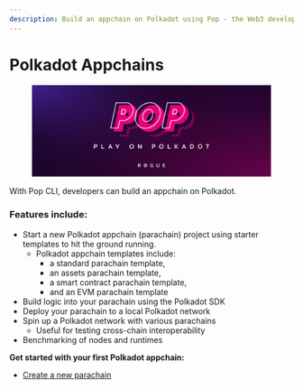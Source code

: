 ```yaml
---
description: Build an appchain on Polkadot using Pop - the Web3 development platform.
---
```


# Polkadot Appchains

<figure><img src=".gitbook/assets/image.png" alt=""><figcaption></figcaption></figure>

With Pop CLI, developers can build an appchain on Polkadot.

### Features include:

* Start a new Polkadot appchain (parachain) project using starter templates to hit the ground running.
  * Polkadot appchain templates include:&#x20;
    * a standard parachain template,&#x20;
    * an assets parachain template,&#x20;
    * a smart contract parachain template,&#x20;
    * and an EVM parachain template
* Build logic into your parachain using the Polkadot SDK&#x20;
* Deploy your parachain to a local Polkadot network
* Spin up a Polkadot network with various parachains
  * Useful for testing cross-chain interoperability
* Benchmarking of nodes and runtimes&#x20;

**Get started with your first Polkadot appchain:**

* [Create a new parachain](guides/create-a-new-parachain/)
